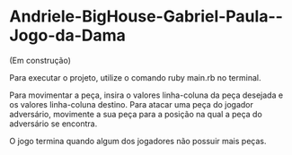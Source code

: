 # Andriele-BigHouse-Gabriel-Paula--Jogo-da-Dama
(Em construção)

Para executar o projeto, utilize o comando ruby main.rb no terminal.

Para movimentar a peça, insira o valores linha-coluna da peça desejada e os valores linha-coluna destino.
Para atacar uma peça do jogador adversário, movimente a sua peça para a posição na qual a peça do adversário se encontra. 

O jogo termina quando algum dos jogadores não possuir mais peças.
